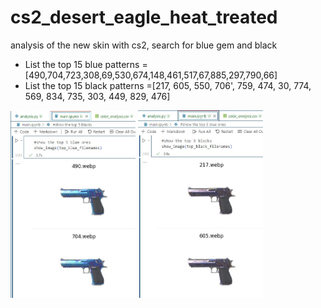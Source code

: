 # cs2_desert_eagle_heat_treated
analysis of the new skin with cs2, search for blue gem and black

- List the top 15 blue patterns =[490,704,723,308,69,530,674,148,461,517,67,885,297,790,66] 
- List the top 15 black patterns =[217, 605, 550, 706', 759, 474, 30, 774, 569, 834, 735, 303, 449, 829, 476]

<img src="blue.jpg" alt="blue" width="200"/>
<img src="black.jpg" alt="black" width="200"/>
